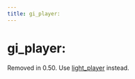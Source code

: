 ```yaml
---
title: gi_player:
---
```


# gi_player:


Removed in 0.50. Use
[light_player](light_player.md)
instead.
